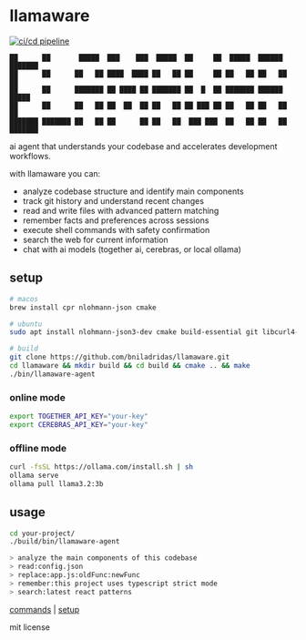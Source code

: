 
# llamaware

[![ci/cd pipeline](https://github.com/bniladridas/llamaware/actions/workflows/ci.yml/badge.svg)](https://github.com/bniladridas/llamaware/actions/workflows/ci.yml)

```
██      ██       █████  ███    ███  █████  ██     ██  █████  ██████  ███████ 
██      ██      ██   ██ ████  ████ ██   ██ ██     ██ ██   ██ ██   ██ ██      
██      ██      ███████ ██ ████ ██ ███████ ██  █  ██ ███████ ██████  █████   
██      ██      ██   ██ ██  ██  ██ ██   ██ ██ ███ ██ ██   ██ ██   ██ ██      
███████ ███████ ██   ██ ██      ██ ██   ██  ███ ███  ██   ██ ██   ██ ███████ 
```

ai agent that understands your codebase and accelerates development workflows.

with llamaware you can:
- analyze codebase structure and identify main components
- track git history and understand recent changes
- read and write files with advanced pattern matching
- remember facts and preferences across sessions
- execute shell commands with safety confirmation
- search the web for current information
- chat with ai models (together ai, cerebras, or local ollama)

## setup

```bash
# macos
brew install cpr nlohmann-json cmake

# ubuntu
sudo apt install nlohmann-json3-dev cmake build-essential git libcurl4-openssl-dev

# build
git clone https://github.com/bniladridas/llamaware.git
cd llamaware && mkdir build && cd build && cmake .. && make
./bin/llamaware-agent
```

### online mode
```bash
export TOGETHER_API_KEY="your-key"
export CEREBRAS_API_KEY="your-key"
```

### offline mode
```bash
curl -fsSL https://ollama.com/install.sh | sh
ollama serve
ollama pull llama3.2:3b
```

## usage

```bash
cd your-project/
./build/bin/llamaware-agent

> analyze the main components of this codebase
> read:config.json
> replace:app.js:oldFunc:newFunc
> remember:this project uses typescript strict mode
> search:latest react patterns
```

[commands](docs/COMMANDS.md) | [setup](docs/SETUP.md)

mit license